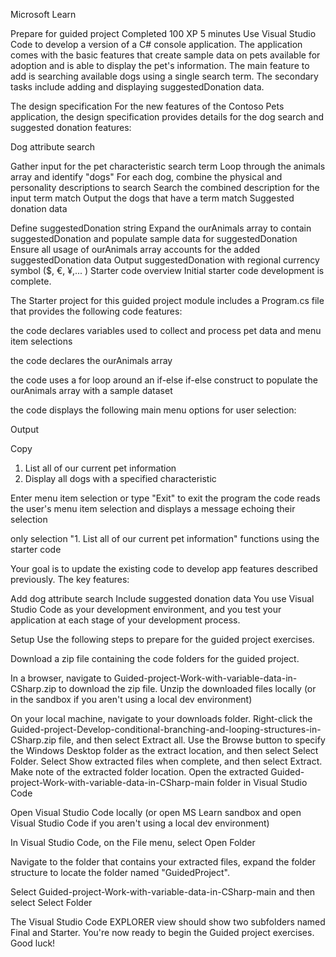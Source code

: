 Microsoft Learn

Prepare for guided project
Completed
100 XP
5 minutes
Use Visual Studio Code to develop a version of a C# console application. The application comes with the basic features that create sample data on pets available for adoption and is able to display the pet's information. The main feature to add is searching available dogs using a single search term. The secondary tasks include adding and displaying suggestedDonation data.

The design specification
For the new features of the Contoso Pets application, the design specification provides details for the dog search and suggested donation features:

Dog attribute search

Gather input for the pet characteristic search term
Loop through the animals array and identify "dogs"
For each dog, combine the physical and personality descriptions to search
Search the combined description for the input term match
Output the dogs that have a term match
Suggested donation data

Define suggestedDonation string
Expand the ourAnimals array to contain suggestedDonation and populate sample data for suggestedDonation
Ensure all usage of ourAnimals array accounts for the added suggestedDonation data
Output suggestedDonation with regional currency symbol ($, €, ¥,... )
Starter code overview
Initial starter code development is complete.

The Starter project for this guided project module includes a Program.cs file that provides the following code features:

the code declares variables used to collect and process pet data and menu item selections

the code declares the ourAnimals array

the code uses a for loop around an if-else if-else construct to populate the ourAnimals array with a sample dataset

the code displays the following main menu options for user selection:

Output

Copy
1. List all of our current pet information
2. Display all dogs with a specified characteristic

Enter menu item selection or type "Exit" to exit the program
the code reads the user's menu item selection and displays a message echoing their selection

only selection "1. List all of our current pet information" functions using the starter code

Your goal is to update the existing code to develop app features described previously. The key features:

Add dog attribute search
Include suggested donation data
You use Visual Studio Code as your development environment, and you test your application at each stage of your development process.

Setup
Use the following steps to prepare for the guided project exercises.

Download a zip file containing the code folders for the guided project.

In a browser, navigate to Guided-project-Work-with-variable-data-in-CSharp.zip to download the zip file.
Unzip the downloaded files locally (or in the sandbox if you aren't using a local dev environment)

On your local machine, navigate to your downloads folder.
Right-click the Guided-project-Develop-conditional-branching-and-looping-structures-in-CSharp.zip file, and then select Extract all.
Use the Browse button to specify the Windows Desktop folder as the extract location, and then select Select Folder.
Select Show extracted files when complete, and then select Extract.
Make note of the extracted folder location.
Open the extracted Guided-project-Work-with-variable-data-in-CSharp-main folder in Visual Studio Code

Open Visual Studio Code locally (or open MS Learn sandbox and open Visual Studio Code if you aren't using a local dev environment)

In Visual Studio Code, on the File menu, select Open Folder

Navigate to the folder that contains your extracted files, expand the folder structure to locate the folder named "GuidedProject".

Select Guided-project-Work-with-variable-data-in-CSharp-main and then select Select Folder

The Visual Studio Code EXPLORER view should show two subfolders named Final and Starter.
You're now ready to begin the Guided project exercises. Good luck!
